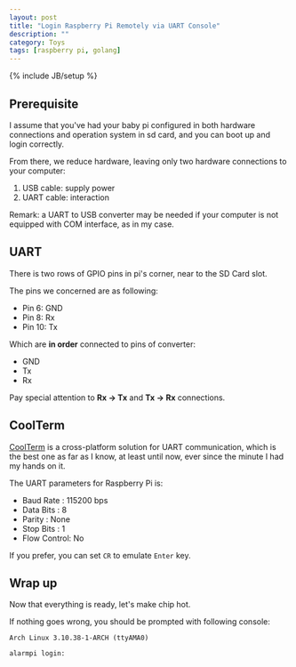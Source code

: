 ```yaml
---
layout: post
title: "Login Raspberry Pi Remotely via UART Console"
description: ""
category: Toys
tags: [raspberry pi, golang]
---
```

{% include JB/setup %}

## Prerequisite

I assume that you've had your baby pi configured in both hardware connections and operation system in sd card, and you can boot up and login correctly.

From there, we reduce hardware, leaving only two hardware connections to your computer:

1. USB cable: supply power
1. UART cable: interaction

Remark: a UART to USB converter may be needed if your computer is not equipped with COM interface, as in my case.

## UART

There is two rows of GPIO pins in pi's corner, near to the SD Card slot.

The pins we concerned are as following:

- Pin  6: GND
- Pin  8: Rx
- Pin 10: Tx

Which are **in order** connected to pins of converter:

- GND
- Tx
- Rx

Pay special attention to **Rx -> Tx** and **Tx -> Rx** connections.

## CoolTerm

[CoolTerm](http://freeware.the-meiers.org/) is a cross-platform solution for UART communication, which is the best one as far as I know, at least until now, ever since the minute I had my hands on it.

The UART parameters for Raspberry Pi is:

- Baud Rate   : 115200 bps
- Data Bits   : 8
- Parity      : None
- Stop Bits   : 1
- Flow Control: No

If you prefer, you can set `CR` to emulate `Enter` key.

## Wrap up

Now that everything is ready, let's make chip hot.

If nothing goes wrong, you should be prompted with following console:

    Arch Linux 3.10.38-1-ARCH (ttyAMA0)

    alarmpi login:
